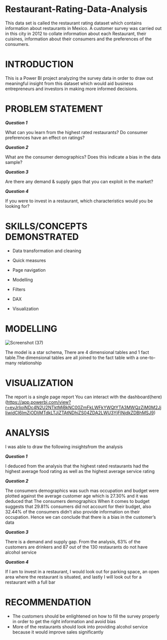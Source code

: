 # Restaurant-Rating-Data-Analysis
This data set is called the restaurant rating dataset which contains information about restaurants in Mexico. A customer survey was carried out in this city in 2012 to collate information about each Restaurant, their cuisines, information about their consumers and the preferences of the consumers.

# INTRODUCTION
This is a Power BI project analyzing the survey data in order to draw out meaningful insight from this dataset which would aid business entrepreneurs and investors in making more informed decisions.

# PROBLEM STATEMENT

**_Question 1_**

What can you learn from the highest rated restaurants? Do consumer preferences have an effect on
ratings?

**_Question 2_**

What are the consumer demographics? Does this indicate a bias in the data sample?

**_Question 3_**

Are there any demand & supply gaps that you can exploit in the market?

**_Question 4_**

If you were to invest in a restaurant, which characteristics would you be looking for?

# SKILLS/CONCEPTS DEMONSTRATED
- Data transformation and cleaning

- Quick measures

- Page navigation

- Modelling

- Filters

- DAX

- Visualization

# MODELLING

![Screenshot (37)](https://github.com/user-attachments/assets/c51bd6cc-7f91-4dd5-9cc1-cbabe43eb3e2)

The model is a star schema, There are 4 dimensional tables and 1 fact table.The dimensional tables are all joined to the fact table with a one-to-many relationship

# VISUALIZATION
The report is a single page report 
You can interact with the dashboard(here)(https://app.powerbi.com/view?r=eyJrIjoiNDc4N2U2NTktMjBkNC00ZmFkLWFkYWQtYTA3MWQzZjM0M2JjIiwidCI6ImZjODljMTdkLTJiZTAtNDhiZS04ZDA2LWU3YjFlNjdkZDBhMSJ9)

# ANALYSIS
I was able to draw the following insightsfrom the analysis 
 
**_Question 1_**

I deduced from the analysis that the highest rated restaurants had the highest average food rating as well as the highest average service rating 

**_Question 2_**

The consumers demographics was such mas occupation and budget were plotted against the       average customer age which is 27.30% and it was deduced that The consumers demographics When it comes to budget suggests that 29.81% consumers did not account for their budget, also 32.44% of the consumers didn’t also provide information on their occupation. Hence we can conclude that there is a bias in the customer’s data 

**_Question 3_**

There is a demand and supply gap. From the analysis, 63% of the customers are drinkers and 87 out of the 130 restaurants do not have alcohol service 

**_Question 4_**

If I am to invest in a restaurant, I would look out for parking space, an open area where the restaurant is situated, and lastly I will look out for a restaurant with a full bar	

# RECOMMENDATION
- The customers should be enlightened on how to fill the survey properly in order to get the right information and avoid bias
- More of the restaurants should look into providing alcohol service because it would improve sales significantly




